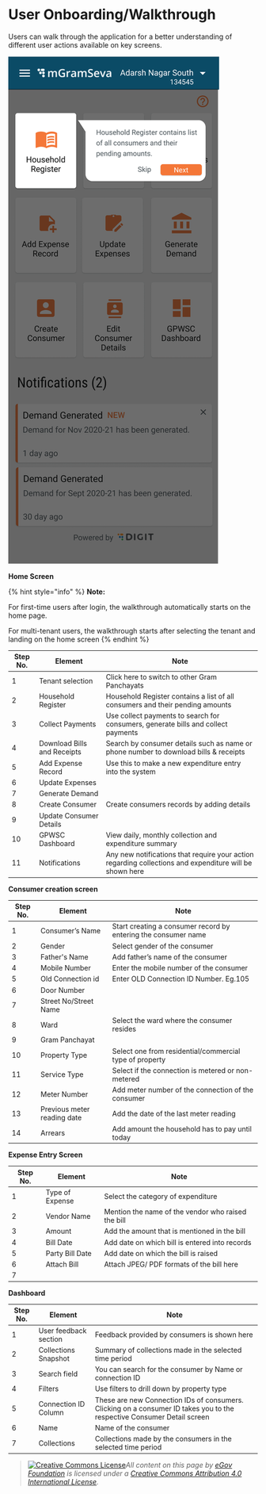 # User Onboarding/Walkthrough

Users can walk through the application for a better understanding of different user actions available on key screens.&#x20;

![](<../../../.gitbook/assets/image (13).png>)

**Home Screen**

{% hint style="info" %}
**Note:**

For first-time users after login, the walkthrough automatically starts on the home page.

For multi-tenant users, the walkthrough starts after selecting the tenant and landing on the home screen
{% endhint %}

| **Step No.** | **Element**                 | **Note**                                                                                                |
| ------------ | --------------------------- | ------------------------------------------------------------------------------------------------------- |
| 1            | Tenant selection            | Click here to switch to other Gram Panchayats                                                           |
| 2            | Household Register          | Household Register contains a list of all consumers and their pending amounts                           |
| 3            | Collect Payments            | Use collect payments to search for consumers, generate bills and collect payments                       |
| 4            | Download Bills and Receipts | Search by consumer details such as name or phone number to download bills & receipts                    |
| 5            | Add Expense Record          | Use this to make a new expenditure entry into the system                                                |
| 6            | Update Expenses             |                                                                                                         |
| 7            | Generate Demand             |                                                                                                         |
| 8            | Create Consumer             | Create consumers records by adding details                                                              |
| 9            | Update Consumer Details     |                                                                                                         |
| 10           | GPWSC Dashboard             | View daily, monthly collection and expenditure summary                                                  |
| 11           | Notifications               | Any new notifications that require your action regarding collections and expenditure will be shown here |

**Consumer creation screen**

| **Step No.** | **Element**                 | **Note**                                                       |
| ------------ | --------------------------- | -------------------------------------------------------------- |
| 1            | Consumer’s Name             | Start creating a consumer record by entering the consumer name |
| 2            | Gender                      | Select gender of the consumer                                  |
| 3            | Father's Name               | Add father’s name of the consumer                              |
| 4            | Mobile Number               | Enter the mobile number of the consumer                        |
| 5            | Old Connection id           | Enter OLD Connection ID Number. Eg.105                         |
| 6            | Door Number                 |                                                                |
| 7            | Street No/Street Name       |                                                                |
| 8            | Ward                        | Select the ward where the consumer resides                     |
| 9            | Gram Panchayat              |                                                                |
| 10           | Property Type               | Select one from residential/commercial type of property        |
| 11           | Service Type                | Select if the connection is metered or non-metered             |
| 12           | Meter Number                | Add meter number of the connection of the consumer             |
| 13           | Previous meter reading date | Add the date of the last meter reading                         |
| 14           | Arrears                     | Add amount the household has to pay until today                |

**Expense Entry Screen**

| **Step No.** | **Element**     | **Note**                                           |
| ------------ | --------------- | -------------------------------------------------- |
| 1            | Type of Expense | Select the category of expenditure                 |
| 2            | Vendor Name     | Mention the name of the vendor who raised the bill |
| 3            | Amount          | Add the amount that is mentioned in the bill       |
| 4            | Bill Date       | Add date on which bill is entered into records     |
| 5            | Party Bill Date | Add date on which the bill is raised               |
| 6            | Attach Bill     | Attach JPEG/ PDF formats of the bill here          |
| 7            |                 |                                                    |

**Dashboard**

| **Step No.** | **Element**           | **Note**                                                                                                                |
| ------------ | --------------------- | ----------------------------------------------------------------------------------------------------------------------- |
| 1            | User feedback section | Feedback provided by consumers is shown here                                                                            |
| 2            | Collections Snapshot  | Summary of collections made in the selected time period                                                                 |
| 3            | Search field          | You can search for the consumer by Name or connection ID                                                                |
| 4            | Filters               | Use filters to drill down by property type                                                                              |
| 5            | Connection ID Column  | These are new Connection IDs of consumers. Clicking on a consumer ID takes you to the respective Consumer Detail screen |
| 6            | Name                  | Name of the consumer                                                                                                    |
| 7            | Collections           | Collections made by the consumers in the selected time period                                                           |

> [![Creative Commons License](https://i.creativecommons.org/l/by/4.0/80x15.png)_​_](http://creativecommons.org/licenses/by/4.0/)_All content on this page by_ [_eGov Foundation_](https://egov.org.in/) _is licensed under a_ [_Creative Commons Attribution 4.0 International License_](http://creativecommons.org/licenses/by/4.0/)_._
